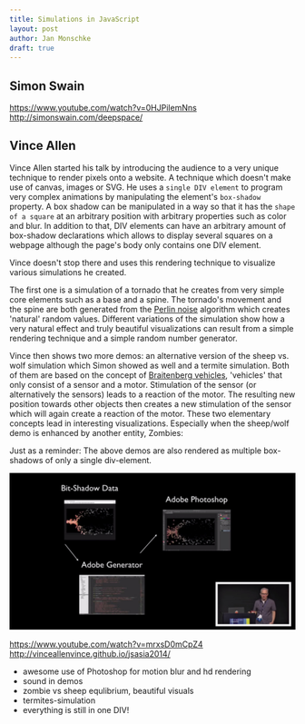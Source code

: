 ```yaml
---
title: Simulations in JavaScript
layout: post
author: Jan Monschke
draft: true
---
```


## Simon Swain

https://www.youtube.com/watch?v=0HJPilemNns
http://simonswain.com/deepspace/

## Vince Allen

Vince Allen started his talk by introducing the audience to a very unique technique to render pixels onto a website. A technique which doesn't make use of canvas, images or SVG. He uses a `single DIV element` to program very complex animations by manipulating the element's `box-shadow` property. A box shadow can be manipulated in a way so that it has the `shape of a square` at an arbitrary position with arbitrary properties such as color and blur. In addition to that, DIV elements can have an arbitrary amount of box-shadow declarations which allows to display several squares on a webpage although the page's body only contains one DIV element.

Vince doesn't stop there and uses this rendering technique to visualize various simulations he created.

The first one is a simulation of a tornado that he creates from very simple core elements such as a base and a spine. The tornado's movement and the spine are both generated from the [Perlin noise](http://en.wikipedia.org/wiki/Perlin_noise) algorithm which creates 'natural' random values. Different variations of the simulation show how a very natural effect and truly beautiful visualizations can result from a simple rendering technique and a simple random number generator.

Vince then shows two more demos: an alternative version of the sheep vs. wolf simulation which Simon showed as well and a termite simulation. Both of them are based on the concept of [Braitenberg vehicles](http://en.wikipedia.org/wiki/Braitenberg_vehicle), 'vehicles' that only consist of a sensor and a motor. Stimulation of the sensor (or alternatively the sensors) leads to a reaction of the motor. The resulting new position towards other objects then creates a new stimulation of the sensor which will again create a reaction of the motor. These two elementary concepts lead in interesting visualizations. Especially when the sheep/wolf demo is enhanced by another entity, Zombies:

Just as a reminder: The above demos are also rendered as multiple box-shadows of only a single div-element.

![Photoshop and JS](/images/simulations/photoshop-and-js.jpg)

https://www.youtube.com/watch?v=mrxsD0mCpZ4
http://vinceallenvince.github.io/jsasia2014/

- awesome use of Photoshop for motion blur and hd rendering
- sound in demos
- zombie vs sheep equlibrium, beautiful visuals
- termites-simulation
- everything is still in one DIV!